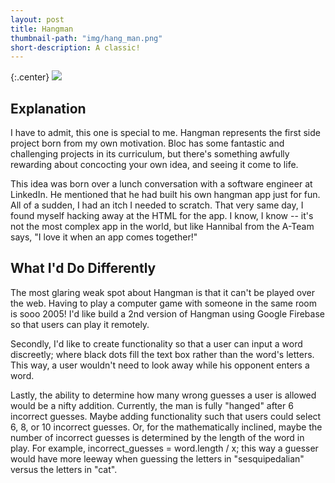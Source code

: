 ```yaml
---
layout: post
title: Hangman
thumbnail-path: "img/hang_man.png"
short-description: A classic!
---
```


{:.center}
[<img src="/img/hang_man.png">](https://github.com/tcburns24/Hang_Man)

## Explanation

I have to admit, this one is special to me. Hangman represents the first side project born from my own motivation. Bloc has some fantastic and challenging projects in its curriculum, but there's something awfully rewarding about concocting your own idea, and seeing it come to life.

This idea was born over a lunch conversation with a software engineer at LinkedIn. He mentioned that he had built his own hangman app just for fun. All of a sudden, I had an itch I needed to scratch. That very same day, I found myself hacking away at the HTML for the app. I know, I know -- it's not the most complex app in the world, but like Hannibal from the A-Team says, "I love it when an app comes together!"

## What I'd Do Differently

The most glaring weak spot about Hangman is that it can't be played over the web. Having to play a computer game with someone in the same room is sooo 2005! I'd like build a 2nd version of Hangman using Google Firebase so that users can play it remotely.

Secondly, I'd like to create functionality so that a user can input a word discreetly; where black dots fill the text box rather than the word's letters. This way, a user wouldn't need to look away while his opponent enters a word.

Lastly, the ability to determine how many wrong guesses a user is allowed would be a nifty addition. Currently, the man is fully "hanged" after 6 incorrect guesses. Maybe adding functionality such that users could select 6, 8, or 10 incorrect guesses. Or, for the mathematically inclined, maybe the number of incorrect guesses is determined by the length of the word in play. For example, incorrect_guesses = word.length / x; this way a guesser would have more leeway when guessing the letters in "sesquipedalian" versus the letters in "cat".
